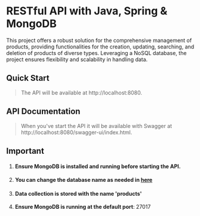 # RESTful API with Java, Spring & MongoDB

This project offers a robust solution for the comprehensive management of products, providing functionalities for the creation, updating, searching, and deletion of products of diverse types. Leveraging a NoSQL database, the project ensures flexibility and scalability in handling data.

## Quick Start

>The API will be available at http://localhost:8080.

## API Documentation
> When you've start the API it will be available with Swagger at http://localhost:8080/swagger-ui/index.html.

## Important
1. #### Ensure MongoDB is installed and running before starting the API.
2. #### You can change the database name as needed in [here](https://github.com/WilderVlz/NoSQL-RestAPI/blob/main/rest-api/src/main/resources/application.properties)
3. #### Data collection is stored with the name 'products'
4.  **Ensure MongoDB is running at the default port**: 27017


